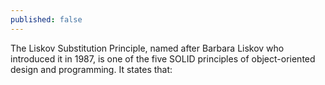 ```yaml
---
published: false
---
```

The Liskov Substitution Principle, named after Barbara Liskov who introduced it in 1987, is one of the five SOLID principles of object-oriented design and programming. It states that:


